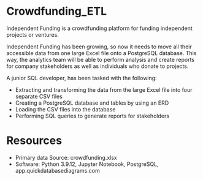 # Crowdfunding_ETL

Independent Funding is a crowdfunding platform for funding independent projects or ventures.

Independent Funding has been growing, so now it needs to move all their accessible data from one large Excel file onto a PostgreSQL database. This way, the analytics team will be able to perform analysis and create reports for company stakeholders as well as individuals who donate to projects.

A junior SQL developer, has been tasked with the following:
* Extracting and transforming the data from the large Excel file into four separate CSV files
* Creating a PostgreSQL database and tables by using an ERD
* Loading the CSV files into the database
* Performing SQL queries to generate reports for stakeholders

# Resources
* Primary data Source: crowdfunding.xlsx
* Software: Python 3.9.12, Jupyter Notebook, PostgreSQL, app.quickdatabasediagrams.com
